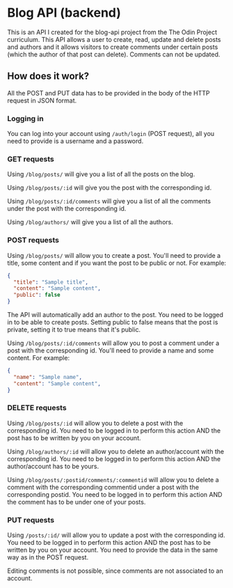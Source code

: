 # Blog API (backend) 

This is an API I created for the blog-api project from the The Odin Project curriculum. This API allows a user to create, read, update and delete posts and authors and it allows visitors to create comments under certain posts (which the author of that post can delete). Comments can not be updated. 

## How does it work?

All the POST and PUT data has to be provided in the body of the HTTP request in JSON format.

### Logging in
You can log into your account using `/auth/login` (POST request), all you need to provide is a username and a password. 

### GET requests
Using `/blog/posts/` will give you a list of all the posts on the blog. 

Using `/blog/posts/:id` will give you the post with the corresponding id. 

Using `/blog/posts/:id/comments` will give you a list of all the comments under the post with the corresponding id. 

Using `/blog/authors/` will give you a list of all the authors.

### POST requests
Using `/blog/posts/` will allow you to create a post. You'll need to provide a title, some content and if you want the post to be public or not. For example:
```json
{
  "title": "Sample title",
  "content": "Sample content",
  "public": false
}
```
The API will automatically add an author to the post. You need to be logged in to be able to create posts. Setting public to false means that the post is private, setting it to true means that it's public.

Using `/blog/posts/:id/comments` will allow you to post a comment under a post with the corresponding id. You'll need to provide a name and some content. For example:
```json
{
  "name": "Sample name",
  "content": "Sample content",
}
```

### DELETE requests
Using `/blog/posts/:id` will allow you to delete a post with the corresponding id. You need to be logged in to perform this action AND the post has to be written by you on your account. 

Using `/blog/authors/:id` will allow you to delete an author/account with the corresponding id. You need to be logged in to perform this action AND the author/account has to be yours.

Using `/blog/posts/:postid/comments/:commentid` will allow you to delete a comment with the corresponding commentid under a post with the corresponding postid. You need to be logged in to perform this action AND the comment has to be under one of your posts.

### PUT requests
Using `/posts/:id/` will allow you to update a post with the corresponding id. You need to be logged in to perform this action AND the post has to be written by you on your account. You need to provide the data in the same way as in the POST request.

Editing comments is not possible, since comments are not associated to an account.